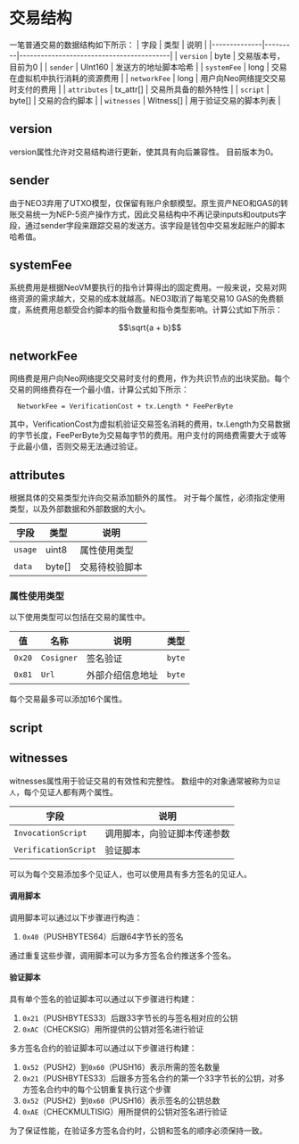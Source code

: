 <script type="text/javascript" src="http://cdn.mathjax.org/mathjax/latest/MathJax.js?config=default"></script>

# 交易结构

一笔普通交易的数据结构如下所示：
| 字段        | 类型    | 说明                              |
|--------------|---------|------------------------------------------|
| `version`    | byte   | 交易版本号，目前为0                    |
| `sender`    | UInt160   | 发送方的地址脚本哈希                    |
| `systemFee`    | long   | 交易在虚拟机中执行消耗的资源费用     |
| `networkFee`    | long   | 用户向Neo网络提交交易时支付的费用     |
| `attributes` | tx_attr[]   | 交易所具备的额外特性  |
| `script`     | byte[]   | 交易的合约脚本 |
| `witnesses`  | Witness[]   | 用于验证交易的脚本列表    |

## version
version属性允许对交易结构进行更新，使其具有向后兼容性。 目前版本为0。
## sender
由于NEO3弃用了UTXO模型，仅保留有账户余额模型。原生资产NEO和GAS的转账交易统一为NEP-5资产操作方式，因此交易结构中不再记录inputs和outputs字段，通过sender字段来跟踪交易的发送方。该字段是钱包中交易发起账户的脚本哈希值。
## systemFee
系统费用是根据NeoVM要执行的指令计算得出的固定费用。一般来说，交易对网络资源的需求越大，交易的成本就越高。NEO3取消了每笔交易10 GAS的免费额度，系统费用总额受合约脚本的指令数量和指令类型影响。计算公式如下所示：

$$\sqrt{a + b}$$

## networkFee
网络费是用户向Neo网络提交交易时支付的费用，作为共识节点的出块奖励。每个交易的网络费存在一个最小值，计算公式如下所示：

```
  NetworkFee = VerificationCost + tx.Length * FeePerByte
```

其中，VerificationCost为虚拟机验证交易签名消耗的费用，tx.Length为交易数据的字节长度，FeePerByte为交易每字节的费用。用户支付的网络费需要大于或等于此最小值，否则交易无法通过验证。

## attributes

根据具体的交易类型允许向交易添加额外的属性。 对于每个属性，必须指定使用类型，以及外部数据和外部数据的大小。

| 字段| 类型| 说明|
|----------|-------|---------------------------------------|
| `usage`  | uint8 | 属性使用类型                  |
| `data`   | byte[] |   交易待校验脚本   |

### 属性使用类型

以下使用类型可以包括在交易的属性中。

| 值    | 名称| 说明| 类型|
|---------------|-------------------|---------------------------------------|-----------------------------------------|
| `0x20`           | `Cosigner`    |  签名验证          | `byte`   |
| `0x81`           | `Url`          | 外部介绍信息地址    | `byte`           
每个交易最多可以添加16个属性。

## script

## witnesses
witnesses属性用于验证交易的有效性和完整性。 数组中的对象通常被称为`见证人`，每个见证人都有两个属性。

| 字段 | 说明|
|----------------------|---------------------------------------------------------------------------------------------|
| `InvocationScript`   | 调用脚本，向验证脚本传递参数                   |
| `VerificationScript` |验证脚本   |

 可以为每个交易添加多个见证人，也可以使用具有多方签名的见证人。

#### 调用脚本

调用脚本可以通过以下步骤进行构造：

1.	`0x40`（PUSHBYTES64）后跟64字节长的签名

通过重复这些步骤，调用脚本可以为多方签名合约推送多个签名。

#### 验证脚本

具有单个签名的验证脚本可以通过以下步骤进行构建：

1. `0x21`（PUSHBYTES33）后跟33字节长的与签名相对应的公钥
2. `0xAC`（CHECKSIG）用所提供的公钥对签名进行验证

多方签名合约的验证脚本可以通过以下步骤进行构建：

1. `0x52`（PUSH2）到`0x60`（PUSH16）表示所需的签名数量
2. `0x21`（PUSHBYTES33）后跟多方签名合约的第一个33字节长的公钥，对多方签名合约中的每个公钥重复执行这个步骤
3. `0x52`（PUSH2）到`0x60`（PUSH16）表示签名的公钥总数
4. `0xAE`（CHECKMULTISIG）用所提供的公钥对签名进行验证

为了保证性能，在验证多方签名合约时，公钥和签名的顺序必须保持一致。